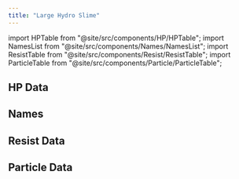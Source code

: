 ```yaml
---
title: "Large Hydro Slime"
---
```


import HPTable from "@site/src/components/HP/HPTable";
import NamesList from "@site/src/components/Names/NamesList";
import ResistTable from "@site/src/components/Resist/ResistTable";
import ParticleTable from "@site/src/components/Particle/ParticleTable";

## HP Data

<HPTable item_key="largehydroslime" data_src="enemy" />

## Names

<NamesList item_key="largehydroslime" data_src="enemy" />

## Resist Data

<ResistTable item_key="largehydroslime" data_src="enemy" />

## Particle Data

<ParticleTable item_key="largehydroslime" data_src="enemy" />